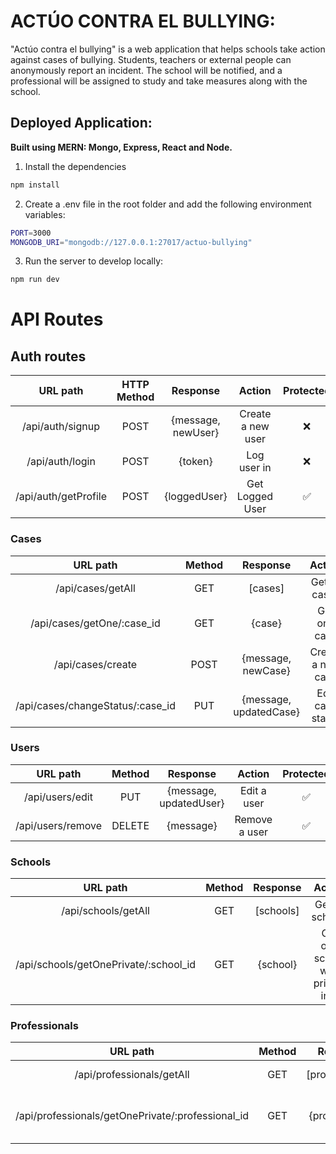 # ACTÚO CONTRA EL BULLYING: 

"Actúo contra el bullying" is a web application that helps schools take action against cases of bullying. Students, teachers or external people can anonymously report an incident. The school will be notified, and a professional will be assigned to study and take measures along with the school.

## Deployed Application:

**Built using MERN: Mongo, Express, React and Node.**

1. Install the dependencies

```bash
npm install
```

2. Create a .env file in the root folder and add the following environment variables:

```bash
PORT=3000
MONGODB_URI="mongodb://127.0.0.1:27017/actuo-bullying"
```

3. Run the server to develop locally:

```bash
npm run dev
```


# API Routes

## Auth routes
| URL path                            | HTTP Method   | Response           | Action                  | Protected |
| :----------------------------------:| :-----------: | :----------------: | :---------------------: | :-------: |
| /api/auth/signup                    | POST          | {message, newUser} | Create a new user       |    ❌     |
| /api/auth/login                     | POST          | {token}            | Log user in             |    ❌     |
| /api/auth/getProfile                | POST          | {loggedUser}       | Get Logged User         |    ✅     |


### Cases
| URL path                            | Method  | Response               | Action                  | Protected |
| :----------------------------------:| :-----: | :--------------------: | :---------------------: | :-------: |
| /api/cases/getAll                   | GET     | [cases]                |  Get all cases          |    ✅     |
| /api/cases/getOne/:case_id          | GET     | {case}                 |  Get one case           |    ✅     |
| /api/cases/create                   | POST    | {message, newCase}     |  Create a new case      |    ✅     |
| /api/cases/changeStatus/:case_id    | PUT     | {message, updatedCase} |  Edit case status       |    ✅     |

  

### Users  
| URL path                            | Method  | Response               | Action                  | Protected |
| :----------------------------------:| :-----: | :--------------------: | :---------------------: | :-------: |
| /api/users/edit                     | PUT     | {message, updatedUser} |  Edit a user            |    ✅     |
| /api/users/remove                   | DELETE  | {message}              |  Remove a user          |    ✅      |

  
### Schools  
| URL path                                               | Method  | Response          | Action                                   | Protected |
| :-----------------------------------------------------:| :-----: | :---------------: | :--------------------------------------: | :-------: |
| /api/schools/getAll                                    | GET     | [schools]         |  Get all schools                         |    ❌     |
| /api/schools/getOnePrivate/:school_id                  | GET     | {school}          |  Get one school with private info        |    ✅     |
  

### Professionals  
| URL path                                               | Method  | Response          | Action                                   | Protected |
| :-----------------------------------------------------:| :-----: | :---------------: | :--------------------------------------: | :-------: |
| /api/professionals/getAll                              | GET     | [professionals]   |  Get all professionals                   |    ❌     |
| /api/professionals/getOnePrivate/:professional_id      | GET     | {professional}    |  Get one professional with private info  |    ✅     |
